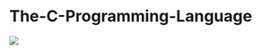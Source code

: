 # The-C-Programming-Language

![](https://media.licdn.com/dms/image/C5612AQHaPpDR8Bjlig/article-cover_image-shrink_720_1280/0/1520099730180?e=1716422400&v=beta&t=8HOiA2sCwZ81tWp8pHpd43QT4Ye0jCgEuNX3IY2aMhQ)


